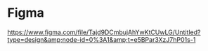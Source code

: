 # Figma
https://www.figma.com/file/Tajd9DCmbujAhYwKtCUwLG/Untitled?type=design&amp;node-id=0%3A1&amp;t=e5BPar3XzJ7hP01s-1
